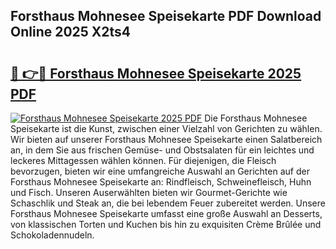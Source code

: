 ## Forsthaus Mohnesee Speisekarte PDF Download Online 2025 X2ts4

# <h2><a href="http://gcd3ell.nevu.top/?p=Forsthaus+Mohnesee+Speisekarte">🔗 👉🔴 Forsthaus Mohnesee Speisekarte 2025 PDF</a></h2>

[![Forsthaus Mohnesee Speisekarte 2025 PDF](https://i.imgur.com/dBaPXMq.png)](http://gcd3ell.nevu.top/?p=Forsthaus+Mohnesee+Speisekarte)
Die Forsthaus Mohnesee Speisekarte ist die Kunst, zwischen einer Vielzahl von Gerichten zu wählen. Wir bieten auf unserer Forsthaus Mohnesee Speisekarte einen Salatbereich an, in dem Sie aus frischen Gemüse- und Obstsalaten für ein leichtes und leckeres Mittagessen wählen können. Für diejenigen, die Fleisch bevorzugen, bieten wir eine umfangreiche Auswahl an Gerichten auf der Forsthaus Mohnesee Speisekarte an: Rindfleisch, Schweinefleisch, Huhn und Fisch. Unseren Auserwählten bieten wir Gourmet-Gerichte wie Schaschlik und Steak an, die bei lebendem Feuer zubereitet werden. Unsere Forsthaus Mohnesee Speisekarte umfasst eine große Auswahl an Desserts, von klassischen Torten und Kuchen bis hin zu exquisiten Crème Brûlée und Schokoladennudeln.
